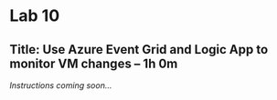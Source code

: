 # Lab 10

## Title: Use Azure Event Grid and Logic App to monitor VM changes – 1h 0m

*Instructions coming soon...*
